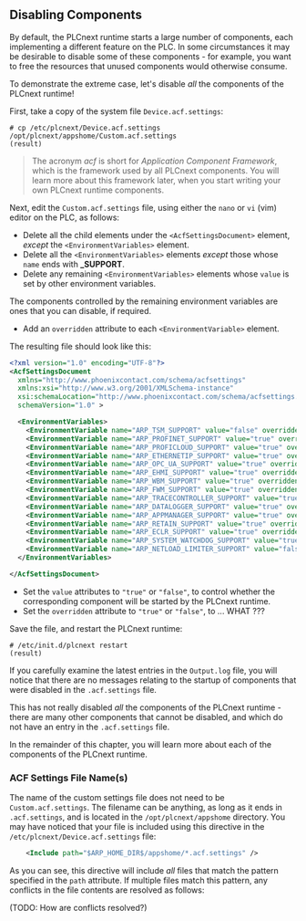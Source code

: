 ## Disabling Components

By default, the PLCnext runtime starts a large number of components, each implementing a different feature on the PLC. In some circumstances it may be desirable to disable some of these components - for example, you want to free the resources that unused components would otherwise consume.

To demonstrate the extreme case, let's disable *all* the components of the PLCnext runtime!

First, take a copy of the system file `Device.acf.settings`:

```text
# cp /etc/plcnext/Device.acf.settings /opt/plcnext/appshome/Custom.acf.settings
(result)
```

> The acronym *acf* is short for *Application Component Framework*, which is the framework used by all PLCnext components. You will learn more about this framework later, when you start writing your own PLCnext runtime components.

Next, edit the `Custom.acf.settings` file, using either the `nano` or `vi` (vim) editor on the PLC, as follows:

* Delete all the child elements under the `<AcfSettingsDocument>` element, *except* the `<EnvironmentVariables>` element.
* Delete all the `<EnvironmentVariables>` elements *except* those whose `name` ends with **_SUPPORT**.
* Delete any remaining `<EnvironmentVariables>` elements whose `value` is set by other environment variables.

The components controlled by the remaining environment variables are ones that you can disable, if required.

* Add an `overridden` attribute to each `<EnvironmentVariable>` element.

The resulting file should look like this:

```xml
<?xml version="1.0" encoding="UTF-8"?>
<AcfSettingsDocument
  xmlns="http://www.phoenixcontact.com/schema/acfsettings"
  xmlns:xsi="http://www.w3.org/2001/XMLSchema-instance"
  xsi:schemaLocation="http://www.phoenixcontact.com/schema/acfsettings.xsd"
  schemaVersion="1.0" >

  <EnvironmentVariables>
    <EnvironmentVariable name="ARP_TSM_SUPPORT" value="false" overridden="true" />
    <EnvironmentVariable name="ARP_PROFINET_SUPPORT" value="true" overridden="true" />
    <EnvironmentVariable name="ARP_PROFICLOUD_SUPPORT" value="true" overridden="true" />
    <EnvironmentVariable name="ARP_ETHERNETIP_SUPPORT" value="true" overridden="true" />
    <EnvironmentVariable name="ARP_OPC_UA_SUPPORT" value="true" overridden="true" />
    <EnvironmentVariable name="ARP_EHMI_SUPPORT" value="true" overridden="true" />
    <EnvironmentVariable name="ARP_WBM_SUPPORT" value="true" overridden="true" />
    <EnvironmentVariable name="ARP_FWM_SUPPORT" value="true" overridden="true" />
    <EnvironmentVariable name="ARP_TRACECONTROLLER_SUPPORT" value="true" overridden="true" />
    <EnvironmentVariable name="ARP_DATALOGGER_SUPPORT" value="true" overridden="true" />
    <EnvironmentVariable name="ARP_APPMANAGER_SUPPORT" value="true" overridden="true" />
    <EnvironmentVariable name="ARP_RETAIN_SUPPORT" value="true" overridden="true" />
    <EnvironmentVariable name="ARP_ECLR_SUPPORT" value="true" overridden="true" />
    <EnvironmentVariable name="ARP_SYSTEM_WATCHDOG_SUPPORT" value="true" overridden="true" />
    <EnvironmentVariable name="ARP_NETLOAD_LIMITER_SUPPORT" value="false" overridden="true" />
  </EnvironmentVariables>

</AcfSettingsDocument>
```

* Set the `value` attributes to `"true"` or `"false"`, to control whether the corresponding component will be started by the PLCnext runtime.
* Set the `overridden` attribute to `"true"` or `"false"`, to ... WHAT ???

Save the file, and restart the PLCnext runtime:

```text
# /etc/init.d/plcnext restart
(result)
```

If you carefully examine the latest entries in the `Output.log` file, you will notice that there are no messages relating to the startup of components that were disabled in the `.acf.settings` file.

This has not really disabled *all* the components of the PLCnext runtime - there are many other components that cannot be disabled, and which do not have an entry in the `.acf.settings` file.

In the remainder of this chapter, you will learn more about each of the components of the PLCnext runtime.

### ACF Settings File Name(s)

The name of the custom settings file does not need to be `Custom.acf.settings`. The filename can be anything, as long as it ends in `.acf.settings`, and is located in the `/opt/plcnext/appshome` directory. You may have noticed that your file is included using this directive in the `/etc/plcnext/Device.acf.settings` file:

```xml
    <Include path="$ARP_HOME_DIR$/appshome/*.acf.settings" />
```

As you can see, this directive will include *all* files that match the pattern specified in the `path` attribute. If multiple files match this pattern, any conflicts in the file contents are resolved as follows:

(TODO: How are conflicts resolved?)
